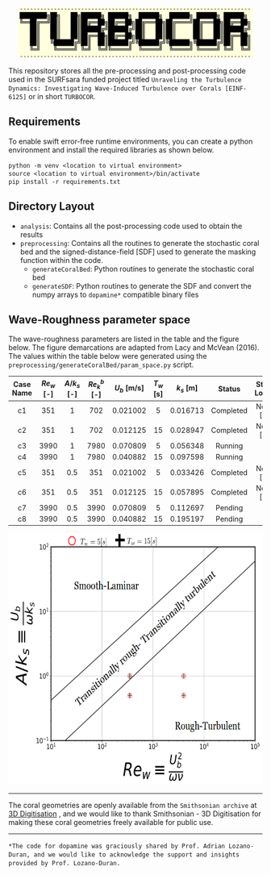 <!--- the logo -->
<center><img src="assets/turbocorLogo.png" height=100></center>  

This repository stores all the pre-processing and post-processing code used in the SURFsara funded project titled `Unraveling the Turbulence Dynamics: Investigating Wave-Induced Turbulence over Corals [EINF-6125]` or in short `TURBOCOR`.

## Requirements
To enable swift error-free runtime environments, you can create a python environment and install the required libraries as shown below.
```  
python -m venv <location to virtual environment>
source <location to virtual environment>/bin/activate
pip install -r requirements.txt
```

## Directory Layout

- `analysis`: Contains all the post-processing code used to obtain the results
- `preprocessing`: Contains all the routines to generate the stochastic coral bed and the signed-distance-field [SDF] used to generate the masking function within the code.  
    - `generateCoralBed`: Python routines to generate the stochastic coral bed
    - `generateSDF`: Python routines to generate the SDF and convert the numpy arrays to `dopamine*` compatible binary files

## Wave-Roughness parameter space

The wave-roughness parameters are listed in the table and the figure below. The figure demarcations are adapted from Lacy and McVean (2016). The values within the table below were generated using the `preprocessing/generateCoralBed/param_space.py` script.

| Case Name | $Re_w$ [-] | $A/k_s$ [-] | $Re_k^b$ [-] | $U_b$ [m/s] | $T_w$ [s] | $k_s$ [m] | Status | Storage Location | Backup |
|:---------:|:----:|:-------:|:-----:|:-----------:|:---------:|:---------:|:---------:|:--------------:|:--------:|
| c1        | 351  |    1    | 702 |  0.021002    |    5      | 0.016713  | Completed | Noether [sto2] | ICT storage |
| c2        | 351  |    1    | 702 |  0.012125    |    15     | 0.028947  | Completed | Noether [sto2] | ICT storage |
| c3        | 3990 |    1    | 7980 |  0.070809    |    5      | 0.056348  | Running   | surf           | Pending     |
| c4        | 3990 |    1    | 7980 |  0.040882    |    15     | 0.097598  | Running   | surf           | Pending     |
| c5        | 351  |    0.5  | 351 |  0.021002    |    5      | 0.033426  | Completed | Noether [sto1] | ICT storage |
| c6        | 351  |    0.5  | 351 |  0.012125    |    15     | 0.057895  | Completed | Noether [sto1] | ICT storage |
| c7        | 3990 |    0.5  | 3990 |  0.070809    |    5      | 0.112697  | Pending   |                |             |     
| c8        | 3990 |    0.5  | 3990 | 0.040882    |    15     | 0.195197  | Pending   |                |             |

<img src="assets/pspace.png" height=500>

<hr>

The coral geometries are openly available from the `Smithsonian archive` at [3D Digitisation] , and we would like to thank Smithsonian - 3D Digitisation for making these coral geometries freely available for public use.

<hr>

`*The code for dopamine was graciously shared by Prof. Adrian Lozano-Duran, and we would like to acknowledge the support and insights provided by Prof. Lozano-Duran.`


[3D Digitisation]:https://3d.si.edu/corals



